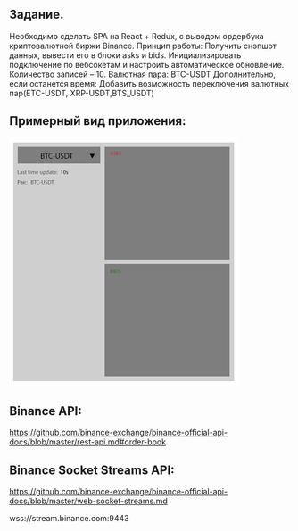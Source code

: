 ## Задание.
Необходимо сделать SPA на React + Redux, с выводом ордербука криптовалютной биржи Binance.
Принцип работы: Получить снэпшот данных, вывести его в блоки asks и bids. Инициализировать подключение по вебсокетам и настроить автоматическое обновление. Количество записей – 10.
Валютная пара: BTC-USDT
Дополнительно, если останется время:
Добавить возможность переключения валютных пар(ETC-USDT, XRP-USDT,BTS_USDT)
## Примерный вид приложения:

![Пример](https://github.com/Padavan-itbeard/Binance-React-Hooks/blob/master/public/test.jpg)


## Binance API:
https://github.com/binance-exchange/binance-official-api-docs/blob/master/rest-api.md#order-book
## Binance Socket  Streams API:
https://github.com/binance-exchange/binance-official-api-docs/blob/master/web-socket-streams.md

wss://stream.binance.com:9443
